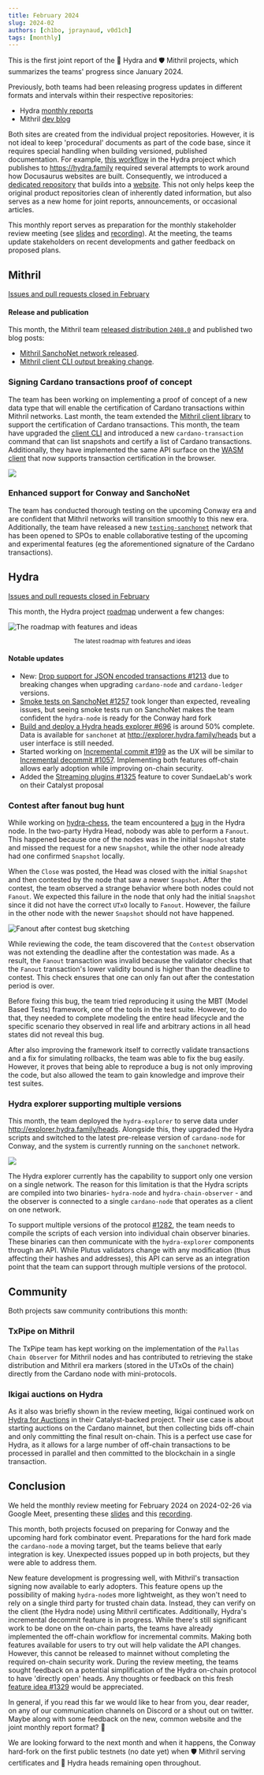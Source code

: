 ```yaml
---
title: February 2024
slug: 2024-02
authors: [ch1bo, jpraynaud, v0d1ch]
tags: [monthly]
---
```


This is the first joint report of the 🐲 Hydra and 🛡 Mithril projects, which summarizes the teams' progress since January 2024.

Previously, both teams had been releasing progress updates in different formats and intervals within their respective repositories:

- Hydra [monthly reports](https://hydra.family/head-protocol/monthly)
- Mithril [dev blog](https://mithril.network/doc/dev-blog/)

Both sites are created from the individual project repositories. However, it is not ideal to keep 'procedural' documents as part of the code base, since it requires special handling when building versioned, published documentation. For example, [this workflow](https://github.com/input-output-hk/hydra/blob/fad12fd7d967e5e8af4d8b832396e68bd8510e9a/.github/workflows/publish-docs.yaml#L87-L92) in the Hydra project which publishes to https://hydra.family required several attempts to work around how Docusaurus websites are built. Consequently, we introduced a [dedicated repository](https://github.com/cardano-scaling/website) that builds into a [website](https://cardano-scaling.org). This not only helps keep the original product repositories clean of inherently dated information, but also serves as a new home for joint reports, announcements, or occasional articles.

This monthly report serves as preparation for the monthly stakeholder review meeting (see [slides][slides] and [recording][recording]). At the meeting, the teams update stakeholders on recent developments and gather feedback on proposed plans.

## Mithril

[Issues and pull requests closed in February](https://github.com/input-output-hk/mithril/issues?q=is%3Aclosed+sort%3Aupdated-desc+closed%3A2024-01-31..2024-02-29)

#### Release and publication

This month, the Mithril team [released distribution `2408.0`](https://github.com/input-output-hk/mithril/releases/tag/2408.0) and published two blog posts:
- [Mithril SanchoNet network released](https://mithril.network/doc/dev-blog/2024/02/08/testing-sanchonet-network-available).
- [Mithril client CLI output breaking change](https://mithril.network/doc/dev-blog/).

### Signing Cardano transactions proof of concept

The team has been working on implementing a proof of concept of a new data type that will enable the certification of Cardano transactions within Mithril networks. Last month, the team extended the [Mithril client library](https://crates.io/crates/mithril-client) to support the certification of Cardano transactions. This month, the team have upgraded the [client CLI](https://mithril.network/doc/manual/developer-docs/nodes/mithril-client/) and introduced a new `cardano-transaction` command that can list snapshots and certify a list of Cardano transactions. Additionally, they have implemented the same API surface on the [WASM client](https://www.npmjs.com/package/@mithril-dev/mithril-client-wasm) that now supports transaction certification in the browser.

![](img/2024-02-mithril-cardano-tx.png)

### Enhanced support for Conway and SanchoNet

The team has conducted thorough testing on the upcoming Conway era and are confident that Mithril networks will transition smoothly to this new era. Additionally, the team have released a new [`testing-sanchonet`](https://mithril.network/explorer/?aggregator=https%3A%2F%2Faggregator.testing-sanchonet.api.mithril.network%2Faggregator) network that has been opened to SPOs to enable collaborative testing of the upcoming and experimental features (eg the aforementioned signature of the Cardano transactions).

## Hydra

[Issues and pull requests closed in February](https://github.com/input-output-hk/hydra/issues?q=is%3Aclosed+sort%3Aupdated-desc+closed%3A2024-01-31..2024-02-29)

This month, the Hydra project [roadmap](https://github.com/orgs/input-output-hk/projects/21/views/7) underwent a few changes:

![The roadmap with features and ideas](./img/2024-02-hydra-roadmap.jpg) <small><center>The latest roadmap with features and ideas</center></small>

#### Notable updates

* New: [Drop support for JSON encoded transactions #1213](https://github.com/input-output-hk/hydra/issues/1213) due to breaking changes when upgrading `cardano-node` and `cardano-ledger` versions.
* [Smoke tests on SanchoNet #1257](https://github.com/input-output-hk/hydra/issues/1257) took longer than expected, revealing issues, but seeing smoke tests run on SanchoNet makes the team confident the `hydra-node` is ready for the Conway hard fork
* [Build and deploy a Hydra heads explorer #696](https://github.com/input-output-hk/hydra/issues/696) is around 50% complete. Data is available for `sanchonet` at http://explorer.hydra.family/heads but a user interface is still needed.
* Started working on [Incremental commit #199](https://github.com/input-output-hk/hydra/issues/199) as the UX will be similar to [Incremental decommit #1057](https://github.com/input-output-hk/hydra/issues/1057). Implementing both features off-chain allows early adoption while improving on-chain security.
* Added the [Streaming plugins #1325](https://github.com/input-output-hk/hydra/issues/1325) feature to cover SundaeLab's work on their Catalyst proposal

### Contest after fanout bug hunt

While working on [hydra-chess](https://github.com/abailly-iohk/hydra-chess), the team encountered a [bug](https://github.com/input-output-hk/hydra/issues/1260) in the Hydra node. In the two-party Hydra Head, nobody was able to perform a `Fanout`. This happened because one of the nodes was in the initial `Snapshot` state and missed the request for a new `Snapshot`, while the other node already had one confirmed `Snapshot` locally. 

When the `Close` was posted, the Head was closed with the initial `Snapshot` and then contested by the node that saw a newer `Snapshot`. After the contest, the team observed a strange behavior where both nodes could not `Fanout`. We expected this failure in the node that only had the initial `Snapshot` since it did not have the correct `UTxO` locally to `Fanout`. However, the failure in the other node with the newer `Snapshot` should not have happened.

![Fanout after contest bug sketching](./img/2024-02-fanout-after-contest.png)

While reviewing the code, the team discovered that the `Contest` observation was not extending the deadline after the contestation was made. As a result, the `Fanout` transaction was invalid because the validator checks that the `Fanout` transaction's lower validity bound is higher than the deadline to contest. This check ensures that one can only fan out after the contestation period is over.

Before fixing this bug, the team tried reproducing it using the MBT (Model Based Tests) framework, one of the tools in the test suite. However, to do that, they needed to complete modeling the entire head lifecycle and the specific scenario they observed in real life and arbitrary actions in all head states did not reveal this bug.

After also improving the framework itself to correctly validate transactions and a fix for simulating rollbacks, the team was able to fix the bug easily. However, it proves that being able to reproduce a bug is not only improving the code, but also allowed the team to gain knowledge and improve their test suites.

### Hydra explorer supporting multiple versions

This month, the team deployed the `hydra-explorer` to serve data under http://explorer.hydra.family/heads. Alongside this, they upgraded the Hydra scripts and switched to the latest pre-release version of `cardano-node` for Conway, and the system is currently running on the `sanchonet` network.

![](./img/2024-02-explorer.png)

The Hydra explorer currently has the capability to support only one version on a single network. The reason for this limitation is that the Hydra scripts are compiled into two binaries- `hydra-node` and `hydra-chain-observer` - and the observer is connected to a single `cardano-node` that operates as a client on one network.

To support multiple versions of the protocol [#1282](https://github.com/input-output-hk/hydra/issues/1282), the team needs to compile the scripts of each version into individual chain observer binaries. These binaries can then communicate with the `hydra-explorer` components through an API. While Plutus validators change with any modification (thus affecting their hashes and addresses), this API can serve as an integration point that the team can support through multiple versions of the protocol.

## Community

Both projects saw community contributions this month:

### TxPipe on Mithril

The TxPipe team has kept working on the implementation of the `Pallas Chain Observer` for Mithril nodes and has contributed to retrieving the stake distribution and Mithril era markers (stored in the UTxOs of the chain) directly from the Cardano node with mini-protocols.

### Ikigai auctions on Hydra

As it also was briefly shown in the review meeting, Ikigai continued work on [Hydra for Auctions](/monthly/2023-06#hydra-for-auctions-contributions-and-closing-of-project) in their Catalyst-backed project. Their use case is about starting auctions on the Cardano mainnet, but then collecting bids off-chain and only committing the final result on-chain. This is a perfect use case for Hydra, as it allows for a large number of off-chain transactions to be processed in parallel and then committed to the blockchain in a single transaction.

## Conclusion

We held the monthly review meeting for February 2024 on 2024-02-26 via Google Meet, presenting these [slides][slides] and this [recording][recording].

This month, both projects focused on preparing for Conway and the upcoming hard fork combinator event. Preparations for the hard fork made the `cardano-node` a moving target, but the teams believe that early integration is key. Unexpected issues popped up in both projects, but they were able to address them.

New feature development is progressing well, with Mithril's transaction signing now available to early adopters. This feature opens up the possibility of making `hydra-node`s more lightweight, as they won't need to rely on a single third party for trusted chain data. Instead, they can verify on the client (the Hydra node) using Mithril certificates. Additionally, Hydra's incremental decommit feature is in progress. While there's still significant work to be done on the on-chain parts, the teams have already implemented the off-chain workflow for incremental commits. Making both features available for users to try out will help validate the API changes. However, this cannot be released to mainnet without completing the required on-chain security work. During the review meeting, the teams sought feedback on a potential simplification of the Hydra on-chain protocol to have 'directly open' heads. Any thoughts or feedback on this fresh [feature idea
#1329](https://github.com/input-output-hk/hydra/issues/1329) would be appreciated.

In general, if you read this far we would like to hear from you, dear reader, on any of our communication channels on Discord or a shout out on twitter. Maybe along with some feedback on the new, common website and the joint monthly report format? 🙏 

We are looking forward to the next month and when it happens, the Conway hard-fork on the first public testnets (no date yet) when 🛡 Mithril serving certificates and 🐲 Hydra heads remaining open throughout.

[slides]: https://docs.google.com/presentation/d/18buDs_TcMHgFAYjJt9GftQiEnVB3ubcoD3Djh3ovxSc/edit#slide=id.g1f87a7454a5_0_1392
[recording]: https://drive.google.com/file/d/1WZ03vcpfxgYhGw91-L3QXVfyNwhdaCBY/view
